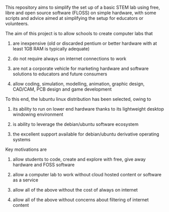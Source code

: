 This repository aims to simplify the set up of a basic STEM lab using free, libre and open source software (FLOSS) on simple hardware, with some scripts and advice aimed at simplifying the setup for educators or volunteers.

The aim of this project is to allow schools to create computer labs that

1) are inexpensive (old or discarded pentium or better hardware with at least 1GB RAM is typically adequate)

2) do not require always on internet connections to work

3) are not a corporate vehicle for marketing hardware and software solutions to educators and future consumers

4) allow coding, simulation, modelling, animation, graphic design, CAD/CAM, PCB design and game development

To this end, the lubuntu linux distribution has been selected, owing to

1) its ability to run on lower end hardware thanks to its lightweight desktop windowing environment

2) is ability to leverage the debian/ubuntu software ecosystem

3) the excellent support available for debian/ubuntu derivative operating systems

Key motivations are

1) allow students to code, create and explore with free, give away hardware and FOSS software

2) allow a computer lab to work without cloud hosted content or software as a service

3) allow all of the above without the cost of always on internet

4) allow all of the above without concerns about filtering of internet content
